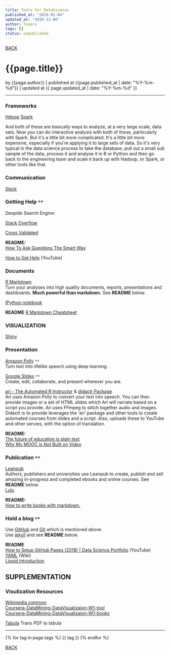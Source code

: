 ```yaml
---
title: Tools for DataSicence
published_at: "2019-01-04"
updated_at: "2019-11-06"
author: Taners
tags: []
status: unpublished
---
```


[BACK](../)

# {{page.title}}

by {{page.author}} |
published at {{page.published_at | date: "%Y-%m-%d"}} |
updated at {{ page.updated_at | date: "%Y-%m-%d" }}

---


### Frameworks
[Hdoop]()
[Spark]()

And both of these are basically ways to analyze, at a very large scale, data sets. Now you can do interactive analysis with both of these, particularly with Spark. But it's a little bit more complicated. It's a little bit more expensive, especially if you're applying it to large sets of data. So it's very typical in the data science process to take the database, pull out a small sub sample of the data, process it and analyse it in R or Python and then go back to the engineering team and scale it back up with Hadoop, or Spark, or other tools like that.

### Communication
[Slack]()

### Getting Help `**`

Despide Search Engine:

[Stack Overflow](https://stackoverflow.com/)  

[Cross Validated](https://stats.stackexchange.com/)  

**README:**  
[How To Ask Questions The Smart Way](http://www.catb.org/esr/faqs/smart-questions.html)  

[How to Get Help](https://www.youtube.com/watch?v=ZFaWxxzouCY&feature=youtu.be) (YouTube) 

### Documents
[R Markdown](https://rmarkdown.rstudio.com/)  
Turn your analyses into high quality documents, reports, presentations and dashboards. **Much powerful than markdown.**  See **README** below.

[IPython notebook]()

**README**
[R Markdown Cheatsheet](http://www.rstudio.com/wp-content/uploads/2016/03/rmarkdown-cheatsheet-2.0.pdf) 

### VISUALIZATION

[Shiny]()

### Presentation

[Amazon Polly](https://aws.amazon.com/polly/) `**`  
Turn text into lifelike speech using deep learning.  
 
[Google Slides](https://www.google.com/slides/about/) `**`    
Create, edit, collaborate, and present wherever you are.  

[ari - The Automated R Instructor](https://www.coursera.org/learn/data-scientists-tools/lecture/enUSz/why-automated-videos) & [didactr Package](https://github.com/muschellij2/didactr)   
Ari uses Amazon Polly to convert your text into speech. You can then provide images or a set of HTML slides which Ari will narrate based on a script you provide. Ari uses FFmpeg to stitch together audio and images.  
Didactr is to provide leverages the ‘ari’ package and other tools to create automated courses from slides and a script. Also, uploads these to YouTube and other servies, with the option of translation.  

**README:**  
[The future of education is plain text](https://simplystatistics.org/2017/06/13/the-future-of-education-is-plain-text/)  
[Why My MOOC is Not Built on Video](https://www.class-central.com/report/why-my-mooc-is-not-built-on-video/)  
 

### Publication `**`
[Leanpub](https://leanpub.com/)  
Authors, publishers and universities use Leanpub to create, publish and sell amazing in-progress and completed ebooks and online courses. See **README** below.   
[Lulu]()

**README:**  
[How to write books with markdown.](https://leanpub.com/markua/read#leanpub-auto-quizzes-and-exercises)  

### Hold a blog `**`
Use [GitHub](https://github.com/) and [Git](https://git-scm.com/download) which is mentioned above.   
Use [jekyll](https://jekyllrb.com/) and see **README** below.

**README**  
[How to Setup GitHub Pages (2018) | Data Science Portfolio](https://www.youtube.com/watch?v=qWrcgHwSG8M&t=329s) (YouTube)    
[YAML](https://en.wikipedia.org/wiki/YAML) (Wiki)   
[Liquid Introduction](https://shopify.github.io/liquid/basics/introduction/)

## SUPPLEMENTATION
### Visulization Resources

[Wikimedia common]()  
[Coursera-DataMining-DataVisualizaion-W1-tool](https://www.coursera.org/learn/datavisualization/supplement/ijZAO/resources)  
[Coursera-DataMining-DataVisualizaion-W1-books](https://www.coursera.org/learn/datavisualization/lecture/yA1Ci/1-1-1-some-books-on-data-visualization)  

[Tabula](https://tabula.technology/) Trans PDF to tabula


---

{% for tag in page.tags %}
  {{ tag }}
{% endfor %}

[BACK](../)
